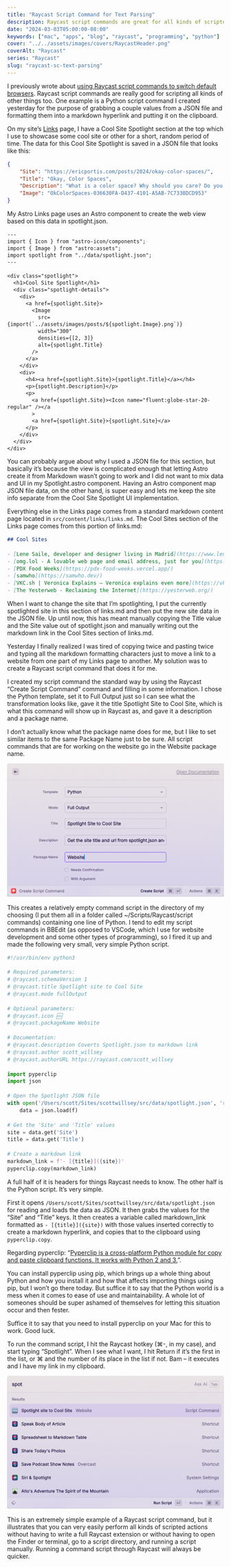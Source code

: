 ```yaml
---
title: "Raycast Script Command for Text Parsing"
description: Raycast script commands are great for all kinds of scripted tasks, and I'm increasingly using them for tasks related to my website.
date: "2024-03-03T05:00:00-08:00"
keywords: ["mac", "apps", "blog", "raycast", "programming", "python"]
cover: "../../assets/images/covers/RaycastHeader.png"
coverAlt: "Raycast"
series: "Raycast"
slug: "raycast-sc-text-parsing"
---
```

I previously wrote about [using Raycast script commands to switch default browsers](https://scottwillsey.com/default-browser/). Raycast script commands are really good for scripting all kinds of other things too. One example is a Python script command I created yesterday for the purpose of grabbing a couple values from a JSON file and formatting them into a markdown hyperlink and putting it on the clipboard.

On my site’s [Links](https://scottwillsey.com/links/) page, I have a Cool Site Spotlight section at the top which I use to showcase some cool site or other for a short, random period of time. The data for this Cool Site Spotlight is saved in a JSON file that looks like this:

```json title="src/data/spotlight.json"
{
    "Site": "https://ericportis.com/posts/2024/okay-color-spaces/",
    "Title": "Okay, Color Spaces",
    "Description": "What is a color space? Why should you care? Do you like interactive visualizations to help you learn things? Do you like cool sites regardless of topic? If the answer to at least one of these questions is \"YEAH, I LIKE THAT!!!!!?!!!\", then you need to spend some time here.",
    "Image": "OkColorSpaces-036630FA-D437-4101-A5AB-7C7338DCD953"
}
```

My Astro Links page uses an Astro component to create the web view based on this data in spotlight.json.

```astro title="src/components/Spotlight.astro"
---
import { Icon } from "astro-icon/components";
import { Image } from "astro:assets";
import spotlight from "../data/spotlight.json";
---

<div class="spotlight">
  <h1>Cool Site Spotlight</h1>
  <div class="spotlight-details">
    <div>
      <a href={spotlight.Site}>
        <Image
          src={import(`../assets/images/posts/${spotlight.Image}.png`)}
          width="300"
          densities={[2, 3]}
          alt={spotlight.Title}
        />
      </a>
    </div>
    <div>
      <h4><a href={spotlight.Site}>{spotlight.Title}</a></h4>
      <p>{spotlight.Description}</p>
      <p>
        <a href={spotlight.Site}><Icon name="fluent:globe-star-20-regular" /></a
        >
        <a href={spotlight.Site}>{spotlight.Site}</a>
      </p>
    </div>
  </div>
</div>
```

You can probably argue about why I used a JSON file for this section, but basically it’s because the view is complicated enough that letting Astro create it from Markdown wasn’t going to work and I did not want to mix data and UI in my Spotlight.astro component. Having an Astro component map JSON file data, on the other hand, is super easy and lets me keep the site info separate from the Cool Site Spotlight UI implementation.

Everything else in the Links page comes from a standard markdown content page located in `src/content/links/links.md`. The Cool Sites section of the Links page comes from this portion of links.md:

``` markdown title="src/content/links/links.md"
## Cool Sites

- [Lene Saile, developer and designer living in Madrid](https://www.lenesaile.com/)
- [omg.lol - A lovable web page and email address, just for you](https://home.omg.lol/)
- [PDX Food Weeks](https://pdx-food-weeks.vercel.app/)
- [samwho](https://samwho.dev/)
- [VKC.sh | Veronica Explains – Veronica explains even more](https://vkc.sh/)
- [The Yesterweb - Reclaiming the Internet](https://yesterweb.org/)

```

When I want to change the site that I’m spotlighting, I put the currently spotlighted site in this section  of links.md and then put the new site data in the JSON file. Up until now, this has meant manually copying the Title value and the Site value out of spotlight.json and manually writing out the markdown link in the Cool Sites section of links.md.

Yesterday I finally realized I was tired of copying twice and pasting twice and typing all the markdown formatting characters just to move a link to a website from one part of my Links page to another. My solution was to create a Raycast script command that does it for me.

I created my script command the standard way by using the Raycast “Create Script Command” command and filling in some information. I chose the Python template, set it to Full Output just so I can see what the transformation looks like, gave it the title Spotlight Site to Cool Site, which is what this command will show up in Raycast as, and gave it a description and a package name.

I don’t actually know what the package name does for me, but I like to set similar items to the same Package Name just to be sure. All script commands that are for working on the website go in the Website package name.

[![Creating the Spotlight Site to Cool Site script command](../../assets/images/posts/RaycastSpotlightLinkScriptCommand-E1628E4B-68E2-4FBA-AA05-54AF3FADA540.png)](/images/posts/RaycastSpotlightLinkScriptCommand-E1628E4B-68E2-4FBA-AA05-54AF3FADA540.png)

This creates a relatively empty command script in the directory of my choosing (I put them all in a folder called ~/Scripts/Raycast/script commands) containing one line of Python. I tend to edit my script commands in BBEdit (as opposed to VSCode, which I use for website development and some other types of programming), so I fired it up and made the following very small, very simple Python script.

```python title="~/Scripts/Raycast/script commands/spotlight-site-to-cool-site.py"
#!/usr/bin/env python3

# Required parameters:
# @raycast.schemaVersion 1
# @raycast.title Spotlight site to Cool Site
# @raycast.mode fullOutput

# Optional parameters:
# @raycast.icon 🆒
# @raycast.packageName Website

# Documentation:
# @raycast.description Coverts Spotlight.json to markdown link
# @raycast.author scott_willsey
# @raycast.authorURL https://raycast.com/scott_willsey

import pyperclip
import json

# Open the Spotlight JSON file
with open('/Users/scott/Sites/scottwillsey/src/data/spotlight.json', 'r') as f:
    data = json.load(f)

# Get the 'Site' and 'Title' values
site = data.get('Site')
title = data.get('Title')

# Create a markdown link
markdown_link = f'- [{title}]({site})'
pyperclip.copy(markdown_link)
```

A full half of it is headers for things Raycast needs to know. The other half is the Python script. It’s very simple.

First it opens `/Users/scott/Sites/scottwillsey/src/data/spotlight.json` for reading and loads the data as JSON. It then grabs the values for the “Site” and “Title” keys. It then creates a variable called markdown_link formatted as `- [{title}]({site})` with those values inserted correctly to create a markdown hyperlink, and copies that to the clipboard using `pyperclip.copy`.

Regarding pyperclip: “[Pyperclip is a cross-platform Python module for copy and paste clipboard functions. It works with Python 2 and 3.](https://pypi.org/project/pyperclip/)”.

You can install pyperclip using pip, which brings up a whole thing about Python and how you install it and how that affects importing things using pip, but I won’t go there today. But suffice it to say that the Python world is a mess when it comes to ease of use and maintainability. A whole lot of someones should be super ashamed of themselves for letting this situation occur and then fester.

Suffice it to say that you need to install pyperclip on your Mac for this to work. Good luck.

To run the command script, I hit the Raycast hotkey (⌘-, in my case), and start typing “Spotlight”. When I see what I want, I hit Return if it’s the first in the list, or ⌘ and the number of its place in the list if not. Bam – it executes and I have my link in my clipboard.

[![Running the Spotlight Site to Cool Site script command](../../assets/images/posts/RaycastRunningSpotlightScriptCommand-0EA1317A-92B6-4925-9F60-CDDC407DC212.png)](/images/posts/RaycastRunningSpotlightScriptCommand-0EA1317A-92B6-4925-9F60-CDDC407DC212.png)

This is an extremely simple example of a Raycast script command, but it illustrates that you can very easily perform all kinds of scripted actions without having to write a full Raycast extension or without having to open the Finder or terminal, go to a script directory, and running a script manually. Running a command script through Raycast will always be quicker.
